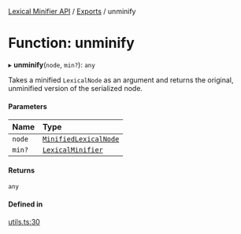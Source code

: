 [Lexical Minifier API](../API.md) / [Exports](../modules.md) / unminify

# Function: unminify

▸ **unminify**(`node`, `min?`): `any`

Takes a minified `LexicalNode` as an argument and returns the original, unminified version of the serialized node.

#### Parameters

| Name | Type |
| :------ | :------ |
| `node` | [`MinifiedLexicalNode`](../interfaces/MinifiedLexicalNode.md) |
| `min?` | [`LexicalMinifier`](../classes/LexicalMinifier.md) |

#### Returns

`any`

#### Defined in

[utils.ts:30](https://github.com/fedemartinm/lexical-minifier/blob/b9a31d8/src/utils.ts#L30)
